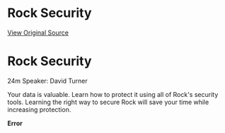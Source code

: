 # Rock Security
[View Original Source](https://community.rockrms.com/developer/videos/rock-security)

   

Rock Security
=============

24m Speaker: David Turner

Your data is valuable. Learn how to protect it using all of Rock's security tools. Learning the right way to secure Rock will save your time while increasing protection.

**Error**